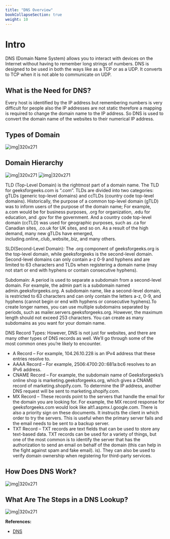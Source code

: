 ```yaml
---
title: "DNS Overview"
bookCollapseSection: true
weight: 10
---
```


# Intro
DNS (Domain Name System) allows you to interact with devices on the Internet without having to remember long strings of numbers. DNS is designed to be used in both the ways like as a TCP or as a UDP. It converts to TCP when it is not able to communicate on UDP.

## What is the Need for DNS?
Every host is identified by the IP address but remembering numbers is very difficult for people also the IP addresses are not static therefore a mapping is required to change the domain name to the IP address. So DNS is used to convert the domain name of the websites to their numerical IP address. 

## Types of Domain
![img|320x271](https://prasenjitmanna.com/tech-book/diagrams/dns/Types-of-DNS.png)

## Domain Hierarchy

![img|320x271](https://prasenjitmanna.com/tech-book/diagrams/dns/domain-660x380.png)
![img|320x271](https://prasenjitmanna.com/tech-book/diagrams/dns/DNS-extra.png)

TLD (Top-Level Domain) is the rightmost part of a domain name. The TLD for geeksforgeeks.com is “.com”. TLDs are divided into two categories: gTLDs (generic top-level domains) and ccTLDs (country code top-level domains). Historically, the purpose of a common top-level domain (gTLD) was to inform users of the purpose of the domain name; For example, a.com would be for business purposes, .org for organization, .edu for education, and .gov for the government. And a country code top-level domain (ccTLD) was used for geographic purposes, such as .ca for Canadian sites, .co.uk for UK sites, and so on. As a result of the high demand, many new gTLDs have emerged, including.online,.club,.website,.biz, and many others.

SLD(Second-Level Domain): The .org component of geeksforgeeks.org is the top-level domain, while geeksforgeeks is the second-level domain. Second-level domains can only contain a-z 0-9 and hyphens and are limited to 63 characters and TLDs when registering a domain name (may not start or end with hyphens or contain consecutive hyphens).

Subdomain: A period is used to separate a subdomain from a second-level domain. For example, the admin part is a subdomain named admin.geeksforgeeks.org. A subdomain name, like a second-level domain, is restricted to 63 characters and can only contain the letters a-z, 0-9, and hyphens (cannot begin or end with hyphens or consecutive hyphens).To create longer names, you can use multiple subdomains separated by periods, such as mailer.servers.geeksforgeeks.org. However, the maximum length should not exceed 253 characters. You can create as many subdomains as you want for your domain name.

DNS Record Types: However, DNS is not just for websites, and there are many other types of DNS records as well. We’ll go through some of the most common ones you’re likely to encounter.

* A Record – For example, 104.26.10.228 is an IPv4 address that these entries resolve to.
* AAAA Record – For example, 2506:4700:20::681a:bc6 resolves to an IPv6 address.
* CNAME Record – For example, the subdomain name of Geeksforgeeks’s online shop is marketing.geeksforgeeks.org, which gives a CNAME record of marketing.shopify.com. To determine the IP address, another DNS request will be sent to marketing.shopify.com.
* MX Record – These records point to the servers that handle the email for the domain you are looking for. For example, the MX record response for geeksforgeeks.com would look like alt1.aspmx.l.google.com. There is also a priority sign on these documents. It instructs the client in which order to try the servers. This is useful when the primary server fails and the email needs to be sent to a backup server.
* TXT Record – TXT records are text fields that can be used to store any text-based data. TXT records can be used for a variety of things, but one of the most common is to identify the server that has the authorization to send an email on behalf of the domain (this can help in the fight against spam and fake email). is). They can also be used to verify domain ownership when registering for third-party services.

## How Does DNS Work?
![img|320x271](https://prasenjitmanna.com/tech-book/diagrams/dns/How-DNS-Works-gif.gif)

## What Are The Steps in a DNS Lookup?
![img|320x271](https://prasenjitmanna.com/tech-book/diagrams/dns/Working-of-DNS.gif)

**References:**
* [DNS](https://www.geeksforgeeks.org/domain-name-system-dns-in-application-layer/)
